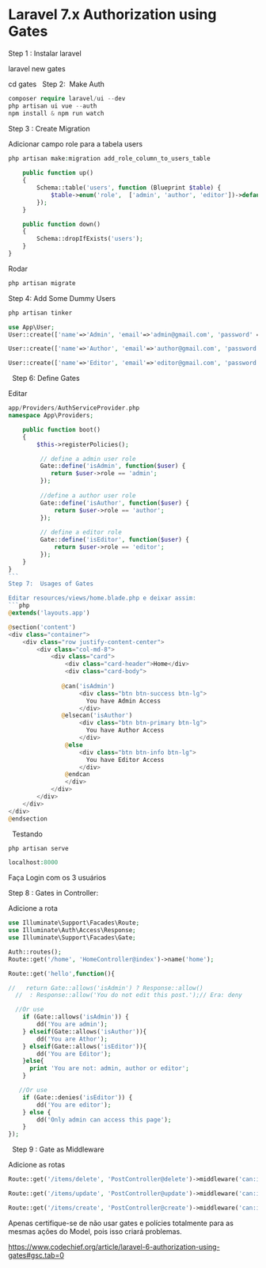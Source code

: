# Laravel 7.x Authorization using Gates

Step 1 : Instalar laravel

laravel new gates

cd gates
 
Step 2:  Make Auth
```php
composer require laravel/ui --dev
php artisan ui vue --auth
npm install & npm run watch
```
Step 3 : Create Migration

Adicionar campo role para a tabela users
```php
php artisan make:migration add_role_column_to_users_table
 
    public function up()
    {
        Schema::table('users', function (Blueprint $table) {
            $table->enum('role',  ['admin', 'author', 'editor'])->default('admin');
        });
    }

    public function down()
    {
        Schema::dropIfExists('users');
    }
}
```
Rodar
```php
php artisan migrate
```
Step 4: Add Some Dummy Users
```php
php artisan tinker

use App\User;
User::create(['name'=>'Admin', 'email'=>'admin@gmail.com', 'password' => bcrypt(123456), 'role'=>'admin']);

User::create(['name'=>'Author', 'email'=>'author@gmail.com', 'password' => bcrypt(123456), 'role'=>'author']);

User::create(['name'=>'Editor', 'email'=>'editor@gmail.com', 'password' => bcrypt(123456), 'role'=>'editor']);
```
 
Step 6: Define Gates

Editar
```php
app/Providers/AuthServiceProvider.php
namespace App\Providers;

    public function boot()
    {
        $this->registerPolicies();

         // define a admin user role 
         Gate::define('isAdmin', function($user) {
            return $user->role == 'admin';
         });
        
         //define a author user role 
         Gate::define('isAuthor', function($user) {
             return $user->role == 'author';
         });
       
         // define a editor role 
         Gate::define('isEditor', function($user) {
             return $user->role == 'editor';
         });
    }
}
``` 
Step 7:  Usages of Gates

Editar resources/views/home.blade.php e deixar assim:
```php
@extends('layouts.app')

@section('content')
<div class="container">
    <div class="row justify-content-center">
        <div class="col-md-8">
            <div class="card">
                <div class="card-header">Home</div>
                <div class="card-body">
                 
               @can('isAdmin')
                    <div class="btn btn-success btn-lg">
                      You have Admin Access
                    </div>
               @elsecan('isAuthor')        
                    <div class="btn btn-primary btn-lg">
                      You have Author Access
                    </div>
                @else
                    <div class="btn btn-info btn-lg">
                      You have Editor Access
                    </div>
                @endcan
                </div>
            </div>
        </div>
    </div>
</div>
@endsection
```
 
Testando
```php
php artisan serve

localhost:8000
```
Faça Login com os 3 usuários

Step 8 : Gates in Controller:

Adicione a rota
```php
use Illuminate\Support\Facades\Route;
use Illuminate\Auth\Access\Response;
use Illuminate\Support\Facades\Gate;

Auth::routes();
Route::get('/home', 'HomeController@index')->name('home');

Route::get('hello',function(){   

//   return Gate::allows('isAdmin') ? Response::allow()
  //  : Response::allow('You do not edit this post.');// Era: deny

  //Or use  
    if (Gate::allows('isAdmin')) {
        dd('You are admin');
    } elseif(Gate::allows('isAuthor')){
        dd('You are Athor');
    } elseif(Gate::allows('isEditor')){
        dd('You are Editor');
    }else{
      print 'You are not: admin, author or editor';
    }

   //Or use
    if (Gate::denies('isEditor')) {
        dd('You are editor');
    } else {
        dd('Only admin can access this page');
    }
});
```
 
Step 9 : Gate as Middleware

Adicione as rotas
```php
Route::get('/items/delete', 'PostController@delete')->middleware('can:isAdmin')->name('items.delete');

Route::get('/items/update', 'PostController@update')->middleware('can:isAuthor')->name('items.update');

Route::get('/items/create', 'PostController@create')->middleware('can:isEditor')->name('items.create');
```
Apenas certifique-se de não usar gates e polícies totalmente para as mesmas ações do Model, pois isso criará problemas.

https://www.codechief.org/article/laravel-6-authorization-using-gates#gsc.tab=0
